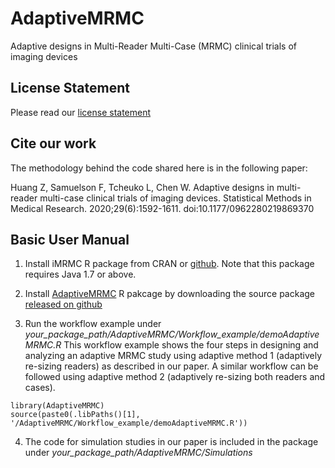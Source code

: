 # AdaptiveMRMC
Adaptive designs in Multi-Reader Multi-Case (MRMC) clinical trials of imaging devices

## License Statement
Please read our [license statement](https://github.com/WeijieChen/AdaptiveMRMC/blob/main/LICENSE-STATEMENT.md)

## Cite our work
The methodology behind the code shared here is in the following paper:

Huang Z, Samuelson F, Tcheuko L, Chen W. Adaptive designs in multi-reader multi-case clinical trials of imaging devices. Statistical Methods in Medical Research. 2020;29(6):1592-1611. doi:10.1177/0962280219869370

## Basic User Manual

1. Install iMRMC R package from CRAN or [github](https://github.com/DIDSR/iMRMC). Note that this package requires Java 1.7 or above.

2. Install [AdaptiveMRMC](https://github.com/WeijieChen/AdaptiveMRMC) R pakcage by downloading the source package [released on github](https://github.com/WeijieChen/AdaptiveMRMC/releases/download/1st_release/AdaptiveMRMC_1.0.0.tar.gz)
3. Run the workflow example under *your_package_path/AdaptiveMRMC/Workflow_example/demoAdaptiveMRMC.R* This workflow example shows the four steps in designing and analyzing an adaptive MRMC study using adaptive method 1 (adaptively re-sizing readers) as described in our paper. A similar workflow can be followed using adaptive method 2 (adaptively re-sizing both readers and cases).

  `library(AdaptiveMRMC)`  
  `source(paste0(.libPaths()[1], '/AdaptiveMRMC/Workflow_example/demoAdaptiveMRMC.R'))` 
  
4. The code for simulation studies in our paper is included in the package under *your_package_path/AdaptiveMRMC/Simulations*
